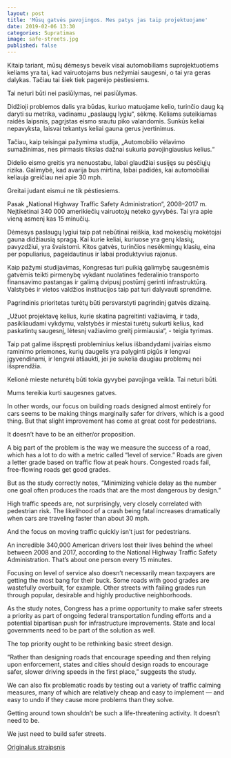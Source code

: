 ```yaml
---
layout: post
title: 'Mūsų gatvės pavojingos. Mes patys jas taip projektuojame'
date: 2019-02-06 13:30
categories: Supratimas
image: safe-streets.jpg
published: false
---
```


Kitaip tariant, mūsų dėmesys beveik visai automobiliams suprojektuotiems keliams yra tai, kad vairuotojams bus nežymiai saugesni, o tai yra geras dalykas. Tačiau tai šiek tiek pagerėjo pėstiesiems.

Tai neturi būti nei pasiūlymas, nei pasiūlymas.

Didžioji problemos dalis yra būdas, kuriuo matuojame kelio, turinčio daug ką daryti su metrika, vadinamu „paslaugų lygiu“, sėkmę. Keliams suteikiamas raidės laipsnis, pagrįstas eismo srautu piko valandomis. Sunkūs keliai nepavyksta, laisvai tekantys keliai gauna gerus įvertinimus.

Tačiau, kaip teisingai pažymima studija, „Automobilio vėlavimo sumažinimas, nes pirmasis tikslas dažnai sukuria pavojingiausius kelius.“

Didelio eismo greitis yra nenuostabu, labai glaudžiai susijęs su pėsčiųjų rizika. Galimybė, kad avarija bus mirtina, labai padidės, kai automobiliai keliauja greičiau nei apie 30 mph.

Greitai judant eismui ne tik pėstiesiems.

Pasak „National Highway Traffic Safety Administration“, 2008–2017 m. Neįtikėtinai 340 000 amerikiečių vairuotojų neteko gyvybės. Tai yra apie vieną asmenį kas 15 minučių.

Dėmesys paslaugų lygiui taip pat nebūtinai reiškia, kad mokesčių mokėtojai gauna didžiausią spragą. Kai kurie keliai, kuriuose yra gerų klasių, pavyzdžiui, yra švaistomi. Kitos gatvės, turinčios nesėkmingų klasių, eina per populiarius, pageidautinus ir labai produktyvius rajonus.

Kaip pažymi studijavimas, Kongresas turi puikią galimybę saugesnėmis gatvėmis teikti pirmenybę vykdant nuolatines federalinio transporto finansavimo pastangas ir galimą dvipusį postūmį gerinti infrastruktūrą. Valstybės ir vietos valdžios institucijos taip pat turi dalyvauti sprendime.

Pagrindinis prioritetas turėtų būti persvarstyti pagrindinį gatvės dizainą.

„Užuot projektavę kelius, kurie skatina pagreitinti važiavimą, ir tada, pasikliaudami vykdymu, valstybės ir miestai turėtų sukurti kelius, kad paskatintų saugesnį, lėtesnį važiavimo greitį pirmiausia“, - teigia tyrimas.

Taip pat galime išspręsti probleminius kelius išbandydami įvairias eismo raminimo priemones, kurių daugelis yra palyginti pigūs ir lengvai įgyvendinami, ir lengvai atšaukti, jei jie sukelia daugiau problemų nei išsprendžia.

Kelionė mieste neturėtų būti tokia gyvybei pavojinga veikla. Tai neturi būti.

Mums tereikia kurti saugesnes gatves.

In other words, our focus on building roads designed almost entirely for cars seems to be making things marginally safer for drivers, which is a good thing. But that slight improvement has come at great cost for pedestrians.

It doesn’t have to be an either/or proposition.

A big part of the problem is the way we measure the success of a road, which has a lot to do with a metric called “level of service.” Roads are given a letter grade based on traffic flow at peak hours. Congested roads fail, free-flowing roads get good grades.

But as the study correctly notes, “Minimizing vehicle delay as the number one goal often produces the roads that are the most dangerous by design.”

High traffic speeds are, not surprisingly, very closely correlated with pedestrian risk. The likelihood of a crash being fatal increases dramatically when cars are traveling faster than about 30 mph.

And the focus on moving traffic quickly isn’t just for pedestrians.

An incredible 340,000 American drivers lost their lives behind the wheel between 2008 and 2017, according to the National Highway Traffic Safety Administration. That’s about one person every 15 minutes.

Focusing on level of service also doesn’t necessarily mean taxpayers are getting the most bang for their buck. Some roads with good grades are wastefully overbuilt, for example. Other streets with failing grades run through popular, desirable and highly productive neighborhoods.

As the study notes, Congress has a prime opportunity to make safer streets a priority as part of ongoing federal transportation funding efforts and a potential bipartisan push for infrastructure improvements. State and local governments need to be part of the solution as well.

The top priority ought to be rethinking basic street design.

“Rather than designing roads that encourage speeding and then relying upon enforcement, states and cities should design roads to encourage safer, slower driving speeds in the first place,” suggests the study.

We can also fix problematic roads by testing out a variety of traffic calming measures, many of which are relatively cheap and easy to implement — and easy to undo if they cause more problems than they solve.

Getting around town shouldn’t be such a life-threatening activity. It doesn’t need to be.

We just need to build safer streets.

<a href="https://www.fastcompany.com/90294948/what-happened-when-oslo-decided-to-make-its-downtown-basically-car-free">Originalus straipsnis </a>
